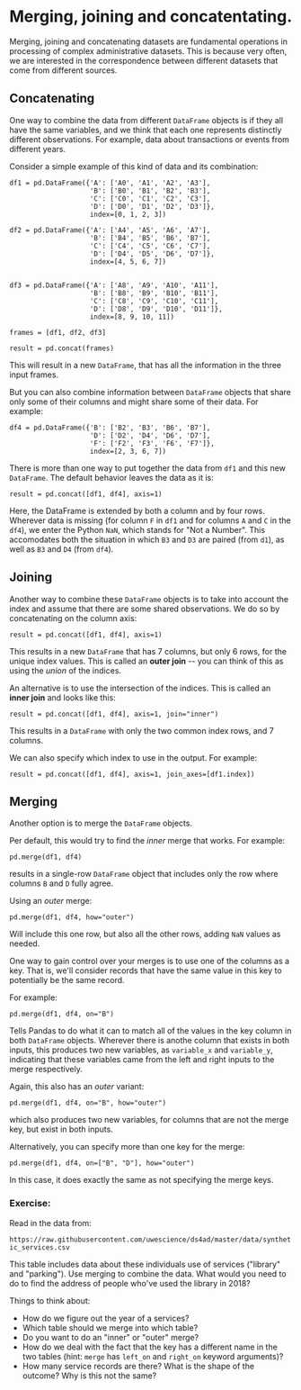 # Merging, joining and concatentating. 

Merging, joining and concatenating datasets are fundamental operations in processing of 
complex administrative datasets. This is because very often, we are interested in the 
correspondence between different  datasets that come from different sources. 

## Concatenating

One way to combine the data from different `DataFrame` objects is if they all have the same 
variables, and we think that each one represents distinctly different observations. For 
example, data about transactions or events from different years. 

Consider a simple example of this kind of data and its combination:

```
df1 = pd.DataFrame({'A': ['A0', 'A1', 'A2', 'A3'],
                    'B': ['B0', 'B1', 'B2', 'B3'],
                    'C': ['C0', 'C1', 'C2', 'C3'],
                    'D': ['D0', 'D1', 'D2', 'D3']},
                    index=[0, 1, 2, 3]) 

df2 = pd.DataFrame({'A': ['A4', 'A5', 'A6', 'A7'],
                    'B': ['B4', 'B5', 'B6', 'B7'],
                    'C': ['C4', 'C5', 'C6', 'C7'],
                    'D': ['D4', 'D5', 'D6', 'D7']},
                    index=[4, 5, 6, 7])


df3 = pd.DataFrame({'A': ['A8', 'A9', 'A10', 'A11'],
                    'B': ['B8', 'B9', 'B10', 'B11'],
                    'C': ['C8', 'C9', 'C10', 'C11'],
                    'D': ['D8', 'D9', 'D10', 'D11']},
                    index=[8, 9, 10, 11]) 

frames = [df1, df2, df3]

result = pd.concat(frames)
```

This will result in a new `DataFrame`, that has all the information in the three input frames. 

But you can also combine information between `DataFrame` objects that share only some of their columns and might share some of their data. For example: 

```
df4 = pd.DataFrame({'B': ['B2', 'B3', 'B6', 'B7'], 
                    'D': ['D2', 'D4', 'D6', 'D7'],
                    'F': ['F2', 'F3', 'F6', 'F7']}, 
                    index=[2, 3, 6, 7])
```

There is more than one way to put together the data from `df1` and this new `DataFrame`. The default behavior leaves the data as it is: 

```
result = pd.concat([df1, df4], axis=1)
```

Here, the DataFrame is extended by both a column and by four rows. Wherever data is missing 
(for column `F` in `df1` and for columns `A` and `C` in the `df4`), we enter the Python `NaN`, 
which stands for "Not a Number". This accomodates both the situation in which `B3` and `D3` are paired (from `d1`), as well as `B3` and `D4` (from `df4`).

## Joining 

Another way to combine these `DataFrame` objects is to take into account the index and assume 
that there are some shared observations. We do so by concatenating on the column axis:

```
result = pd.concat([df1, df4], axis=1)
```

This results in a new `DataFrame` that has 7 columns, but only 6 rows, for the unique index values. This is called an **outer join** -- you can think of this as using the *union* of the indices. 

An alternative is to use the intersection of the indices. This is called an **inner join** and looks like this: 

```
result = pd.concat([df1, df4], axis=1, join="inner")
```

This results in a `DataFrame` with only the two common index rows, and 7 columns.

We can also specify which index to use in the output. For example: 

```
result = pd.concat([df1, df4], axis=1, join_axes=[df1.index])
```

## Merging

Another option is to merge the `DataFrame` objects. 

Per default, this would try to find the *inner* merge that works. For example: 

```
pd.merge(df1, df4)
```
results in a single-row `DataFrame` object that includes only the row where columns `B` and `D` fully agree.

Using an *outer* merge: 

```
pd.merge(df1, df4, how="outer")
```

Will include this one row, but also all the other rows, adding `NaN` values as needed.

One way to gain control over your merges is to use one of the columns as a key. That is, we'll consider records that have the same value in this key to potentially be the same record. 

For example: 

```
pd.merge(df1, df4, on="B")
```

Tells Pandas to do what it can to match all of the values in the key column in both `DataFrame` objects. Wherever there is anothe column that exists in both inputs, this produces two new variables, as `variable_x` and `variable_y`, indicating that these variables came from the left and right inputs to the merge respectively. 

Again, this also has an *outer* variant: 

```
pd.merge(df1, df4, on="B", how="outer")
```

which also produces two new variables, for columns that are not the merge key, but exist in both inputs.

Alternatively, you can specify more than one key for the merge:

```
pd.merge(df1, df4, on=["B", "D"], how="outer")
```

In this case, it does exactly the same as not specifying the merge keys.


### Exercise: 

Read in the data from: 

`https://raw.githubusercontent.com/uwescience/ds4ad/master/data/synthetic_services.csv`

This table includes data about these individuals use of services ("library" and "parking"). 
Use merging to combine the data. What would you need to do to find the address of people who've used the library in 2018? 

Things to think about: 

- How do we figure out the year of a services? 
- Which table should we merge into which table?
- Do you want to do an "inner" or "outer" merge?
- How do we deal with the fact that the key has a different name in the two tables (hint: `merge` has `left_on` and `right_on` keyword arguments)?
- How many service records are there? What is the shape of the outcome? Why is this not the same? 